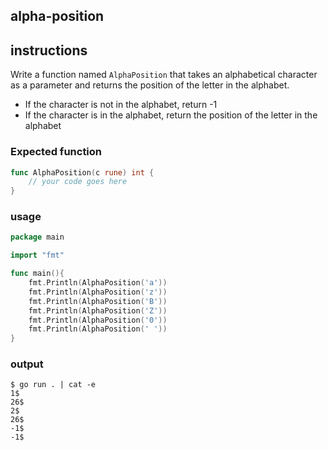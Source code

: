 ## alpha-position

## instructions

Write a function named `AlphaPosition` that takes an alphabetical character as a parameter and returns the position of the letter in the alphabet.
- If the character is not in the alphabet, return -1
- If the character is in the alphabet, return the position of the letter in the alphabet
  
### Expected function

```go
func AlphaPosition(c rune) int {
    // your code goes here
}
```

### usage

```go 
package main

import "fmt"

func main(){
    fmt.Println(AlphaPosition('a'))
    fmt.Println(AlphaPosition('z'))
    fmt.Println(AlphaPosition('B'))
    fmt.Println(AlphaPosition('Z'))
    fmt.Println(AlphaPosition('0'))
    fmt.Println(AlphaPosition(' '))
}
```

### output

```console
$ go run . | cat -e
1$
26$
2$
26$
-1$
-1$
```
